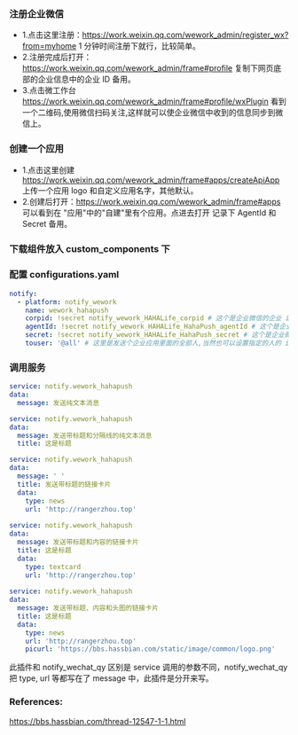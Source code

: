 ### 注册企业微信

- 1.点击这里注册：https://work.weixin.qq.com/wework_admin/register_wx?from=myhome 1 分钟时间注册下就行，比较简单。
- 2.注册完成后打开：https://work.weixin.qq.com/wework_admin/frame#profile 复制下网页底部的企业信息中的企业 ID 备用。
- 3.点击微工作台 https://work.weixin.qq.com/wework_admin/frame#profile/wxPlugin 看到一个二维码,使用微信扫码关注,这样就可以使企业微信中收到的信息同步到微信上。

### 创建一个应用

- 1.点击这里创建 https://work.weixin.qq.com/wework_admin/frame#apps/createApiApp
  上传一个应用 logo 和自定义应用名字，其他默认。
- 2.创建后打开：https://work.weixin.qq.com/wework_admin/frame#apps 可以看到在 "应用"中的"自建"里有个应用。点进去打开 记录下 AgentId 和 Secret 备用。

### 下载组件放入 custom_components 下

### 配置 configurations.yaml

``` yaml
notify:
  - platform: notify_wework
    name: wework_hahapush
    corpid: !secret notify_wework_HAHALife_corpid # 这个是企业微信的企业 id
    agentId: !secret notify_wework_HAHALife_HahaPush_agentId # 这个是企业微信里面新建应用的应用 id
    secret: !secret notify_wework_HAHALife_HahaPush_secret # 这个是企业微信里面新建应用的应用 secret
    touser: '@all' # 这里是发送个企业应用里面的全部人,当然也可以设置指定的人的 id,具体再企业微信里面设置
```

### 调用服务

``` yaml
service: notify.wework_hahapush
data:
  message: 发送纯文本消息

service: notify.wework_hahapush
data:
  message: 发送带标题和分隔线的纯文本消息
  title: 这是标题

service: notify.wework_hahapush
data:
  message: ' '
  title: 发送带标题的链接卡片
  data:
    type: news
    url: 'http://rangerzhou.top'
    
service: notify.wework_hahapush
data:
  message: 发送带标题和内容的链接卡片
  title: 这是标题
  data:
    type: textcard
    url: 'http://rangerzhou.top'
    
service: notify.wework_hahapush
data:
  message: 发送带标题、内容和头图的链接卡片
  title: 这是标题
  data:
    type: news
    url: 'http://rangerzhou.top'
    picurl: 'https://bbs.hassbian.com/static/image/common/logo.png'

```



此插件和 notify_wechat_qy 区别是 service 调用的参数不同，notify_wechat_qy 把 type, url 等都写在了 message 中，此插件是分开来写。

### References:

https://bbs.hassbian.com/thread-12547-1-1.html



